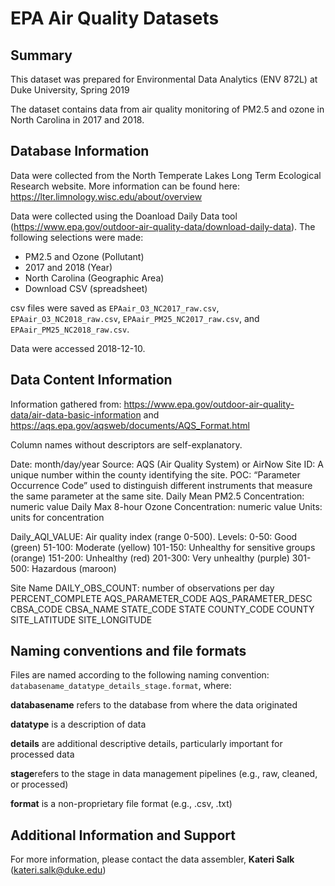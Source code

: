 # EPA Air Quality Datasets


## Summary
This dataset was prepared for Environmental Data Analytics (ENV 872L) at Duke University, Spring 2019

The dataset contains data from air quality monitoring of PM2.5 and ozone in North Carolina in 2017 and 2018.

## Database Information
Data were collected from the North Temperate Lakes Long Term Ecological Research website. More information can be found here: https://lter.limnology.wisc.edu/about/overview

Data were collected using the Doanload Daily Data tool (https://www.epa.gov/outdoor-air-quality-data/download-daily-data).
The following selections were made: 
* PM2.5 and Ozone (Pollutant)
* 2017 and 2018 (Year)
* North Carolina (Geographic Area)
* Download CSV (spreadsheet)


csv files were saved as `EPAair_O3_NC2017_raw.csv`, `EPAair_O3_NC2018_raw.csv`, `EPAair_PM25_NC2017_raw.csv`, and `EPAair_PM25_NC2018_raw.csv`. 

Data were accessed 2018-12-10.

## Data Content Information
Information gathered from: https://www.epa.gov/outdoor-air-quality-data/air-data-basic-information and https://aqs.epa.gov/aqsweb/documents/AQS_Format.html

Column names without descriptors are self-explanatory.

Date: month/day/year
Source: AQS (Air Quality System) or AirNow
Site ID: A unique number within the county identifying the site.
POC: “Parameter Occurrence Code” used to distinguish different instruments that measure the same parameter at the same site.
Daily Mean PM2.5 Concentration: numeric value
Daily Max 8-hour Ozone Concentration: numeric value
Units: units for concentration

Daily_AQI_VALUE: Air quality index (range 0-500). Levels: 
0-50: Good (green)
51-100: Moderate (yellow)
101-150: Unhealthy for sensitive groups (orange)
151-200: Unhealthy (red)
201-300: Very unhealthy (purple)
301-500: Hazardous (maroon)

Site Name
DAILY_OBS_COUNT: number of observations per day
PERCENT_COMPLETE
AQS_PARAMETER_CODE
AQS_PARAMETER_DESC
CBSA_CODE
CBSA_NAME
STATE_CODE
STATE
COUNTY_CODE
COUNTY
SITE_LATITUDE
SITE_LONGITUDE

## Naming conventions and file formats
Files are named according to the following naming convention: `databasename_datatype_details_stage.format`, where: 

**databasename** refers to the database from where the data originated

**datatype** is a description of data 

**details** are additional descriptive details, particularly important for processed data 

**stage**refers to the stage in data management pipelines (e.g., raw, cleaned, or processed)

**format** is a non-proprietary file format (e.g., .csv, .txt)

## Additional Information and Support
For more information, please contact the data assembler, **Kateri Salk** (kateri.salk@duke.edu)